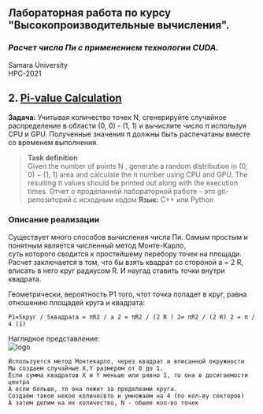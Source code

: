 ## Лабораторная работа по курсу "Высокопроизводительные вычисления".<br/>
### *Расчет числа Пи с применением технологии CUDA.* <br/>
Samara University <br/>
HPC-2021

## 2. [Pi-value Calculation](https://github.com/Dark-MonkGI/Laboratory-work/blob/8da7243a5a189b13cc9937f302980dcf433fccf5/1.%20VectorSum/HPC_Vector_GPU_ILia.ipynb)

**Задача:**  Учитывая количество точек N, сгенерируйте случайное распределение в области (0, 0) - (1, 1) и вычислите число π
используя CPU и GPU. Полученные значения π должны быть распечатаны вместе со временем выполнения.<br/>
> **Task definition** <br/>
> Given the number of points N , generate a random distribution in (0, 0) − (1, 1) area and calculate the π number
>using CPU and GPU. The resulting π values should be printed out along with the execution times.
Отчет о проделанной лабораторной работе - это git-репозиторий с исходным кодом
**Язык:**  C++ или Python <br/> 


###  **Описание реализации** 

Существует много способов вычисления числа Пи. Самым простым и понятным является численный метод Монте-Карло,<br/>
суть которого сводится к простейшему перебору точек на площади.<br/>
Расчет заключается в том, что бы взять квадрат со стороной a = 2 R, вписать в него круг радиусом R. И наугад ставить точки внутри квадрата.<br/>

Геометрически, вероятность P1 того, чтот точка попадет в круг, равна отношению площадей круга и квадрата:<br/>

   `P1=Sкруг / Sквадрата = πR2 / a 2 = πR2 / (2 R ) 2= πR2 / (2 R) 2 = π / 4 (1)`

Наглядное представление:<br/>
![logo](https://habrastorage.org/getpro/habr/post_images/011/ef8/989/011ef8989001df204b33142805371d9b.gif)





    Используется метод Монтекарло, через квадрат и вписанной окружности
    Мы создаем случайные X,Y размером от 0 до 1.
    Если сумма квадратов X и Y меньше или равно 1, то она в досигаемости центра
    А если больше, то она лежит за пределеами круга.
    Создаём такое некое количесвто и умножаем на 4 (по кол-ву секторов)
    А затем делим на их количество, N - обшее кол-во точек
    
    

